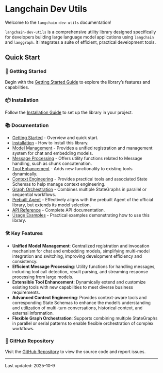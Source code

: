 # Langchain Dev Utils

Welcome to the `langchain-dev-utils` documentation!

`langchain-dev-utils` is a comprehensive utility library designed specifically for developers building large language model applications using `langchain` and `langgraph`. It integrates a suite of efficient, practical development tools.

## Quick Start

### 🚀 Getting Started

Begin with the [Getting Started Guide](./getting-started.md) to explore the library’s features and capabilities.

### 📦 Installation

Follow the [Installation Guide](./installation.md) to set up the library in your project.

### 📚 Documentation

- [Getting Started](./getting-started.md) - Overview and quick start.
- [Installation](./installation.md) - How to install this library.
- [Model Management](./model-management.md) - Provides a unified registration and management system for chat and embedding models.
- [Message Processing](./message-processing.md) - Offers utility functions related to Message handling, such as chunk concatenation.
- [Tool Enhancement](./tool-enhancement.md) - Adds new functionality to existing tools dynamically.
- [Context Engineering](./context-engineering.md) - Provides practical tools and associated State Schemas to help manage context engineering.
- [Graph Orchestration](./graph-orchestration.md) - Combines multiple StateGraphs in parallel or sequential workflows.
- [Prebuilt Agent](./prebuilt.md) - Effectively aligns with the prebuilt Agent of the official library, but extends its model selection.
- [API Reference](./api-reference.md) - Complete API documentation.
- [Usage Examples](./example.md) - Practical examples demonstrating how to use this library.

### 🛠️ Key Features

- **Unified Model Management**: Centralized registration and invocation mechanism for chat and embedding models, simplifying multi-model integration and switching, improving development efficiency and consistency.
- **Efficient Message Processing**: Utility functions for handling messages, including tool call detection, result parsing, and streaming response processing from large models.
- **Extensible Tool Enhancement**: Dynamically extend and customize existing tools with new capabilities to meet diverse business requirements.
- **Advanced Context Engineering**: Provides context-aware tools and corresponding State Schemas to enhance the model’s understanding and utilization of multi-turn conversations, historical context, and external information.
- **Flexible Graph Orchestration**: Supports combining multiple StateGraphs in parallel or serial patterns to enable flexible orchestration of complex workflows.

### 📖 GitHub Repository

Visit the [GitHub Repository](https://github.com/TBice123123/langchain-dev-utils) to view the source code and report issues.

---

Last updated: 2025-10-9
